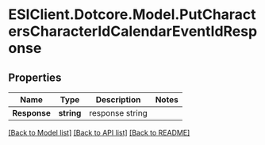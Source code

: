 # ESIClient.Dotcore.Model.PutCharactersCharacterIdCalendarEventIdResponse
## Properties

Name | Type | Description | Notes
------------ | ------------- | ------------- | -------------
**Response** | **string** | response string | 

[[Back to Model list]](../README.md#documentation-for-models) [[Back to API list]](../README.md#documentation-for-api-endpoints) [[Back to README]](../README.md)

